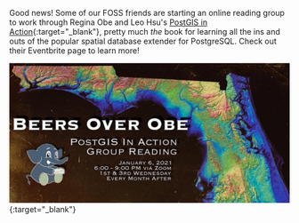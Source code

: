 <!--
.. title: PostGIS Reading Group
.. slug: postgis-reading-group
.. date: 2020-11-23 16:17:19 UTC-05:00
.. tags: PostGIS
.. category: Announcements
.. link: 
.. description: 
.. type: text
-->

Good news! Some of our FOSS friends are starting an online reading group to work through Regina Obe and Leo Hsu's [PostGIS in Action](https://www.manning.com/books/postgis-in-action-second-edition){:target="_blank"}, pretty much *the* book for learning all the ins and outs of the popular spatial database extender for PostgreSQL. Check out their Eventbrite page to learn more!

[![Beers-Over-Obe](/images/beers_over_obe.jpg)](https://www.eventbrite.com/e/beers-over-obe-tickets-129163195595){:target="_blank"}